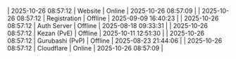| 2025-10-26 08:57:12 | Website | Online | 2025-10-26 08:57:09 |
| 2025-10-26 08:57:12 | Registration | Offline | 2025-09-09 16:40:23 |
| 2025-10-26 08:57:12 | Auth Server | Offline | 2025-08-18 09:33:31 |
| 2025-10-26 08:57:12 | Kezan (PvE) | Offline | 2025-10-11 12:51:30 |
| 2025-10-26 08:57:12 | Gurubashi (PvP) | Offline | 2025-08-23 21:44:06 |
| 2025-10-26 08:57:12 | Cloudflare | Online | 2025-10-26 08:57:09 |
